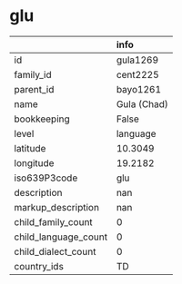 # glu
|                      | info        |
|:---------------------|:------------|
| id                   | gula1269    |
| family_id            | cent2225    |
| parent_id            | bayo1261    |
| name                 | Gula (Chad) |
| bookkeeping          | False       |
| level                | language    |
| latitude             | 10.3049     |
| longitude            | 19.2182     |
| iso639P3code         | glu         |
| description          | nan         |
| markup_description   | nan         |
| child_family_count   | 0           |
| child_language_count | 0           |
| child_dialect_count  | 0           |
| country_ids          | TD          |